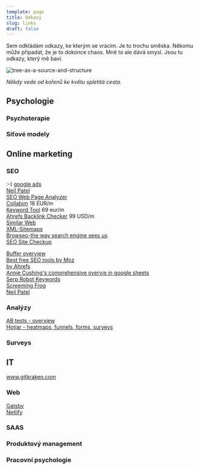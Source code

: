 ```yaml
---
template: page
title: Odkazy
slug: links
draft: false
---
```

Sem odkládám odkazy, ke kterým se vracím. Je to trochu směska. Někomu může připadat, že je to dokonce chaos. Mně to ale dává smysl. Jsou tu odkazy, který mě baví. 

![tree-as-a-source-and-structure](/media/image-0.jpg)

*Někdy vede od kořenů ke květu spletitá cesta.*

## Psychologie

### Psychoterapie

### Síťové modely

## Online marketing

### SEO

:-) [google ads](https://ads.google.com/)<br> [Neil Patel](https://app.neilpatel.com/en/dashboard?domain=reqview.com&lang=en&locId=2840&mode=domain)<br> [SEO Web Page Analyzer](http://www.seowebpageanalyzer.com)<br> [Collabim](https://www.collabim.com) 18 EUR/m <br> [Keyword Tool](https://keywordtool.io/search/keywords/google/1843721?category=web&keyword=requirements%20management&country=US&language=en#suggestions) 69 eur/m<br> [Ahrefs Backlink Checker](https://ahrefs.com/backlink-checker) 99 USD/m<br> [Similar Web](https://www.similarweb.com)<br> [XML-Sitemaps](https://www.xml-sitemaps.com)<br> [Browseo-the way search engine sees us](http://www.browseo.net/?url=http%3A%2F%2Fwww.reqview.com)<br> [SEO Site Checkup](https://seositecheckup.com/seo-audit/reqview.com)<br>

[Buffer overview](https://buffer.com/library/free-seo-tools)<br> [Best free SEO tools by Moz](https://moz.com/blog/best-free-seo-tools)<br> [by Ahrefs](https://ahrefs.com/blog/free-seo-tools/)<br> [Annie Cushing's comprehensive overvie in google sheets](https://docs.google.com/spreadsheets/d/1Y_ozPDx9PJY8bM7sVSOrvC4bT_8UGKG7qhtbUkW4HbU/edit#gid=12)<br> [Serp Robot Keywords](https://www.serprobot.com/serp-check.php)<br> [Screeming Frog](https://www.screamingfrog.co.uk/seo-spider/)<br> [Neil Patel](https://app.neilpatel.com/en/seo_analyzer/site_audit?domain=reqview.com&submit=Analyze+Website)<br>

### Analýzy

[AB tests - overview](https://conversion-rate-experts.com/split-testing-software/)<br> [Hotjar - heatmaps, funnels, forms, surveys](https://www.hotjar.com/)<br>

### Surveys

## IT

www.gitkraken.com

### Web

[Gatsby](gatsbyjs.com)<br> [Netlify](neflify.com)

### SAAS

### Produktový management

### Pracovní psychologie
